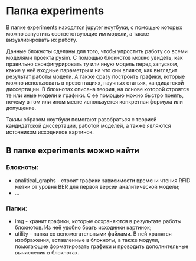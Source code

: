 # Папка experiments
В папке experiments находятся jupyter ноутбуки, с помощью которых можно запустить соответствующие им модели, а также визуализировать их работу.

Данные блокноты сделаны для того, чтобы упростить работу со всеми моделями проекта pysim. С помощью блокнотов можно увидеть, как правильно сконфигурировать ту или иную модель перед запуском, какие у неё входные параметры и на что они влияют, как выглядит результат работы модели. А также сразу построить графики, которые можно использовать в презентациях, научных статьях, кандидатской диссертации. В блокнотах описана теория, на основе которой строятся те или иные модели и графики. С её помощью можно быстро понять, почему в том или ином месте используется конкретная формула или допущение.

Таким образом ноутбуки помогают разобраться с теорией кандидатской диссертации, работой моделей, а также являются источником исходников картинок.

## В папке experiments можно найти 
### Блокноты:
* analitical_graphs - строит графики зависимости времени чтения RFID метки от уровня BER для первой версии аналитической модели;
* ...
### Папки:
* img - хранит графики, которые сохраняются в результате работы блокнотов. Из неё удобно брать исходники картинок;
* utility - папка со вспомогательными файлами. В ней хранятся изображения, вставленные в блокноты, а также модули, помогающие форматировать графики и проводить дополнительные вычисления в блокнотах.